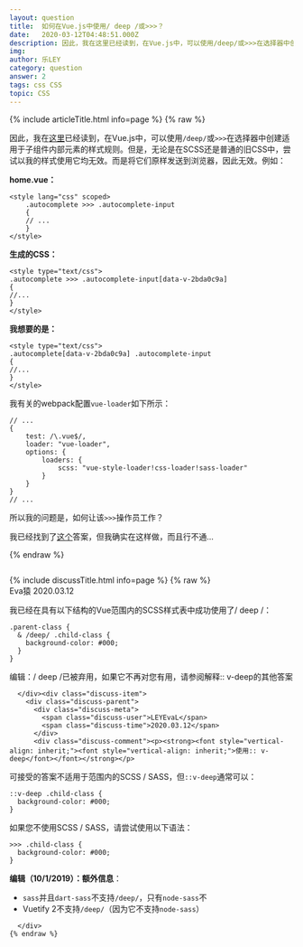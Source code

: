 ```yaml
---
layout: question
title:  如何在Vue.js中使用/ deep /或>>>？
date:   2020-03-12T04:48:51.000Z
description: 因此，我在这里已经读到，在Vue.js中，可以使用/deep/或>>>在选择器中创建适用于子组件内部元素的样式规则。但是，无论是在SCSS还是普通的旧CS...
img: 
author: 乐LEY
category: question
answer: 2
tags: css CSS
topic: CSS
---
```

<div class="article-root">
  <div class="article">
    {% include articleTitle.html info=page %}
    {% raw %}
    <div class="article-content"><p><font style="vertical-align: inherit;"><font style="vertical-align: inherit;">因此，我在</font></font><a href="https://vue-loader.vuejs.org/en/features/scoped-css.html" rel="noreferrer"><font style="vertical-align: inherit;"><font style="vertical-align: inherit;">这里</font></font></a><font style="vertical-align: inherit;"><font style="vertical-align: inherit;">已经读到</font><font style="vertical-align: inherit;">，在Vue.js中，可以使用</font></font><code>/deep/</code><font style="vertical-align: inherit;"><font style="vertical-align: inherit;">或</font></font><code>&gt;&gt;&gt;</code><font style="vertical-align: inherit;"><font style="vertical-align: inherit;">在选择器中创建适用于子组件内部元素的样式规则。</font><font style="vertical-align: inherit;">但是，无论是在SCSS还是普通的旧CSS中，尝试以我的样式使用它均无效。</font><font style="vertical-align: inherit;">而是将它们原样发送到浏览器，因此无效。</font><font style="vertical-align: inherit;">例如：</font></font></p>

<p><strong><font style="vertical-align: inherit;"><font style="vertical-align: inherit;">home.vue：</font></font></strong></p>

<pre><code>&lt;style lang="css" scoped&gt;<font></font>
    .autocomplete &gt;&gt;&gt; .autocomplete-input<font></font>
    {<font></font>
    // ...<font></font>
    }<font></font>
&lt;/style&gt;<font></font>
</code></pre>

<p><strong><font style="vertical-align: inherit;"><font style="vertical-align: inherit;">生成的CSS：</font></font></strong></p>

<pre><code>&lt;style type="text/css"&gt;<font></font>
.autocomplete &gt;&gt;&gt; .autocomplete-input[data-v-2bda0c9a]<font></font>
{<font></font>
//...<font></font>
}<font></font>
&lt;/style&gt;<font></font>
</code></pre>

<p><strong><font style="vertical-align: inherit;"><font style="vertical-align: inherit;">我想要的是：</font></font></strong></p>

<pre><code>&lt;style type="text/css"&gt;<font></font>
.autocomplete[data-v-2bda0c9a] .autocomplete-input<font></font>
{<font></font>
//...<font></font>
}<font></font>
&lt;/style&gt;<font></font>
</code></pre>

<p><font style="vertical-align: inherit;"><font style="vertical-align: inherit;">我有关的webpack配置</font></font><code>vue-loader</code><font style="vertical-align: inherit;"><font style="vertical-align: inherit;">如下所示：</font></font></p>

<pre><code>// ...<font></font>
{<font></font>
    test: /\.vue$/,<font></font>
    loader: "vue-loader",<font></font>
    options: {<font></font>
        loaders: {<font></font>
            scss: "vue-style-loader!css-loader!sass-loader"<font></font>
        }<font></font>
    }<font></font>
}<font></font>
// ...<font></font>
</code></pre>

<p><font style="vertical-align: inherit;"><font style="vertical-align: inherit;">所以我的问题是，如何让该</font></font><code>&gt;&gt;&gt;</code><font style="vertical-align: inherit;"><font style="vertical-align: inherit;">操作员工作？</font></font></p>

<p><font style="vertical-align: inherit;"><font style="vertical-align: inherit;">我已经找到了</font></font><a href="https://stackoverflow.com/a/46964259/3508956"><font style="vertical-align: inherit;"><font style="vertical-align: inherit;">这个</font></font></a><font style="vertical-align: inherit;"><font style="vertical-align: inherit;">答案，但我确实在这样做，而且行不通...</font></font></p></div>
    {% endraw %}
  </div>
  <p style="height: 0;width:0;overflow: hidden;"> 第967篇《如何在Vue.js中使用/ deep /或>>>？》来自Winter(https://github.com/aiyld/aiyld.github.io)的站点</p>
  <div class="discuss-wrapper">
    {% include discussTitle.html info=page %}
    {% raw %}
    <div class="discuss-item">
        <div class="discuss-parent">
          <div class="discuss-meta">
            <span class="discuss-user">Eva猿</span>
            <span class="discuss-time">2020.03.12</span>
          </div>
          <div class="discuss-comment"><p><font style="vertical-align: inherit;"><font style="vertical-align: inherit;">我已经在具有以下结构的Vue范围内的SCSS样式表中成功使用了/ deep /：</font></font></p>

<pre><code>.parent-class {<font></font>
  &amp; /deep/ .child-class {<font></font>
    background-color: #000;<font></font>
  }<font></font>
}<font></font>
</code></pre>

<p><font style="vertical-align: inherit;"><font style="vertical-align: inherit;">编辑：/ deep /已被弃用，如果它不再对您有用，请参阅解释:: v-deep的其他答案</font></font></p></div>
        </div>
        
      </div><div class="discuss-item">
        <div class="discuss-parent">
          <div class="discuss-meta">
            <span class="discuss-user">LEYEvaL</span>
            <span class="discuss-time">2020.03.12</span>
          </div>
          <div class="discuss-comment"><p><strong><font style="vertical-align: inherit;"><font style="vertical-align: inherit;">使用:: v-deep</font></font></strong></p>

<p><font style="vertical-align: inherit;"><font style="vertical-align: inherit;">可接受的答案不适用于范围内的SCSS / SASS，但</font></font><code>::v-deep</code><font style="vertical-align: inherit;"><font style="vertical-align: inherit;">通常可以：</font></font></p>

<pre><code>::v-deep .child-class {<font></font>
  background-color: #000;<font></font>
}<font></font>
</code></pre>

<p><font style="vertical-align: inherit;"><font style="vertical-align: inherit;">如果您不使用SCSS / SASS，请尝试使用以下语法：</font></font></p>

<pre><code>&gt;&gt;&gt; .child-class {<font></font>
  background-color: #000;<font></font>
}<font></font>
</code></pre>

<p><strong><font style="vertical-align: inherit;"><font style="vertical-align: inherit;">编辑（10/1/2019）：额外信息</font></font></strong><font style="vertical-align: inherit;"><font style="vertical-align: inherit;">：</font></font></p>

<ul>
<li><code>sass</code><font style="vertical-align: inherit;"><font style="vertical-align: inherit;">并且</font></font><code>dart-sass</code><font style="vertical-align: inherit;"><font style="vertical-align: inherit;">不支持</font></font><code>/deep/</code><font style="vertical-align: inherit;"><font style="vertical-align: inherit;">，只有</font></font><code>node-sass</code><font style="vertical-align: inherit;"><font style="vertical-align: inherit;">不</font></font></li>
<li><font style="vertical-align: inherit;"><font style="vertical-align: inherit;">Vuetify 2不支持</font></font><code>/deep/</code><font style="vertical-align: inherit;"><font style="vertical-align: inherit;">（因为它不支持</font></font><code>node-sass</code><font style="vertical-align: inherit;"><font style="vertical-align: inherit;">）</font></font></li>
</ul></div>
        </div>
        
      </div>
    {% endraw %}
  </div>
<div>
